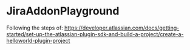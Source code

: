 # JiraAddonPlayground

Following the steps of: https://developer.atlassian.com/docs/getting-started/set-up-the-atlassian-plugin-sdk-and-build-a-project/create-a-helloworld-plugin-project
